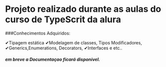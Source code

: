 # Projeto realizado durante as aulas do curso de TypeScrit da alura

###Conhecimentos Adquiridos:

✔Tipagem estática
✔Modelagem de classes, Tipos Modificadores, ✔Generics,Enumerations, Decorators, ✔Interfaces e etc..

##### em breve a Documentaçao ficará disponivel.

